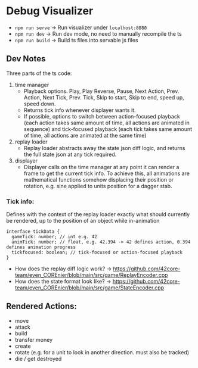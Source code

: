 # Debug Visualizer

-   `npm run serve` -> Run visualizer under `localhost:8080`
-   `npm run dev` -> Run dev mode, no need to manually recompile the ts
-   `npm run build` -> Build ts files into servable js files

## Dev Notes

Three parts of the ts code:

1. time manager
    - Playback options. Play, Play Reverse, Pause, Next Action, Prev. Action, Next Tick, Prev. Tick, Skip to start, Skip to end, speed up, speed down.
    - Returns tick info whenever displayer wants it.
    - If possible, options to switch between action-focused playback (each action takes same amount of time, all actions are animated in sequence) and tick-focused playback (each tick takes same amount of time, all actions are animated at the same time)
2. replay loader
    - Replay loader abstracts away the state json diff logic, and returns the full state json at any tick required.
3. displayer
    - Displayer calls on the time manager at any point it can render a frame to get the current tick info. To achieve this, all animations are mathematical functions somehow displacing their position or rotation, e.g. sine applied to units position for a dagger stab.

### Tick info:

Defines with the context of the replay loader exactly what should currently be rendered, up to the position of an object while in-animation

```
interface tickData {
  gameTick: number; // int e.g. 42
  animTick: number; // float, e.g. 42.394 -> 42 defines action, 0.394 defines animation progress
  tickfocused: boolean; // tick-focused or action-focused playback
}
```

-   How does the replay diff logic work? -> https://github.com/42core-team/even_COREnier/blob/main/src/game/ReplayEncoder.cpp
-   How does the state format look like? -> https://github.com/42core-team/even_COREnier/blob/main/src/game/StateEncoder.cpp

## Rendered Actions:

-   move
-   attack
-   build
-   transfer money
-   create
-   rotate (e.g. for a unit to look in another direction. must also be tracked)
-   die / get destroyed

